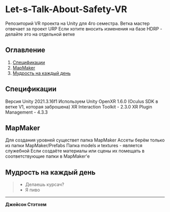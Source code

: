 # Let-s-Talk-About-Safety-VR
Репозиторий VR проекта на Unity для 4го семестра.
Ветка мастер отвечает за проект URP
Если хотите вносить изменения на базе HDRP - делайте это на отдельной ветке

## Оглавление

1. [Спецификации](#Спецификации)
2. [MapMaker](#MapMaker)
3. [Мудрость на каждый день](#Мудрость-на-каждый-день)

## Спецификации
Версия Unity 2021.3.16f1
Используем Unity OpenXR 1.6.0 (Oculus SDK в ветке V1, которая заброшена)
XR Interaction Toolkit - 2.3.0
XR Plugin Management - 4.3.3

## MapMaker
Для создания уровней существет папка MapMaker
Ассеты берём только из папки MapMaker/Prefabs
Папка models и textures - является служебной
Если создаёте материалы или сцены их помещать в соответствующие папки в MapMaker'e

## Мудрость на каждый день
> - Делаешь курсач?
> - Я пиво
____
**Джейсон Стэтхем**
